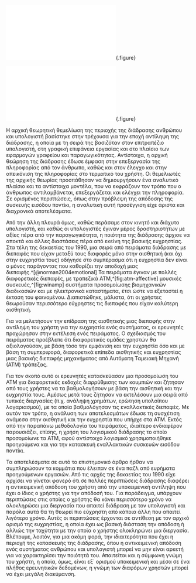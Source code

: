 
![](atm-affective.md){.figure}

![](winamp.md){.figure}

Η αρχική θεωρητική θεμελίωση της περιοχής της διάδρασης ανθρώπου και υπολογιστή βασίστηκε στην τρέχουσα για την εποχή αντίληψη της διάδρασης, η οποία με τη σειρά της βασιζόταν στον επιτραπέζιο υπολογιστή, στη γραφική επιφάνεια εργασίας και στο πλαίσιο των εφαρμογών γραφείου και παραγωγικότητας. Αντίστοιχα, η αρχική θεώρηση της διάδρασης έδωσε έμφαση στην επεξεργασία της πληροφορίας από τον άνθρωπο, καθώς και στον έλεγχο και στην απεικόνιση της πληροφορίας στο τερματικό του χρήστη. Οι θεμελιωτές της αρχικής θεωρίας προσπάθησαν να δημιουργήσουν ένα αναλυτικό πλαίσιο και τα αντίστοιχα μοντέλα, που να εκφράζουν τον τρόπο που ο άνθρωπος αντιλαμβάνεται, επεξεργάζεται και ελέγχει την πληροφορία. Σε ορισμένες περιπτώσεις, όπως στην πρόβλεψη της απόδοσης της συσκευής εισόδου ποντίκι, η αναλυτική αυτή προσέγγιση είχε άριστα και διαχρονικά αποτελέσματα.


Από την άλλη πλευρά όμως, καθώς περάσαμε στον κινητό και διάχυτο υπολογιστή, και καθώς οι υπολογιστές έγιναν μέρος δραστηριοτήτων με αξίες πέρα από την παραγωγικότητα, η ποιότητα της διάδρασης άρχισε να αποκτά και άλλες διαστάσεις πέρα από εκείνη της βασικής ευχρηστίας. Στα τέλη της δεκαετίας του 1990, μια σειρά από πειράματα διάδρασης με διεπαφές που είχαν μεταξύ τους διαφορές μόνο στην αισθητική (και όχι στην ευχρηστία τους) οδήγησε στο συμπέρασμα ότι η ευχρηστία δεν είναι ο μόνος παράγοντας που καθορίζει την αποδοχή μιας διεπαφής.^[@norman2004emotional] Τα πειράματα έγιναν με πολλές διαφορετικές διεπαφές, με τραπεζικά ATM,^[fig:atm-affective] μουσικές συσκευές,^[fig:winamp] συστήματα προσομοίωσης βιομηχανικών διαδικασιών και με ηλεκτρονικά καταστήματα, έτσι ώστε να εξεταστεί η έκταση του φαινομένου. Διαπιστώθηκε, μάλιστα, ότι οι χρήστες θεωρούσαν περισσότερο εύχρηστες τις διεπαφές που είχαν καλύτερη αισθητική.


Για να μελετήσουν την επίδραση της αισθητικής μιας διεπαφής στην αντίληψη του χρήστη για την ευχρηστία ενός συστήματος, οι ερευνητές προχώρησαν στην εκτέλεση ενός πειράματος. Ο σχεδιασμός του πειράματος προέβλεπε ότι διαφορετικές ομάδες χρηστών θα αξιολογούσαν, με βάση τόσο την εμφάνιση και την ευχρηστία όσο και με βάση τη συμπεριφορά, διαφορετικά επίπεδα αισθητικής και ευχρηστίας μιας βασικής διεπαφής μηχανήματος από Αυτόματη Ταμειακή Μηχανή (ΑΤΜ) τράπεζας.

Για τον σκοπό αυτό οι ερευνητές κατασκεύασαν μια προσομοίωση του ΑΤΜ για διαφορετικές εκδοχές διαρρύθμισης των κουμπιών και ζήτησαν από τους χρήστες να τα βαθμολογήσουν με βάση την αισθητική και την ευχρηστία τους. Αμέσως μετά τους ζήτησαν να εκτελέσουν μια σειρά από τυπικές διεργασίες (π.χ. ανάληψη χρημάτων, ερώτηση υπολοίπου λογαριασμού), με τα οποία βαθμολόγησαν τις εναλλακτικές διεπαφές. Με αυτόν τον τρόπο, η ανάλυση των αποτελεσμάτων έδωσε τη συσχέτιση ανάμεσα στην αισθητική και την ευχρηστία που υπήρχε στα ΑΤΜ. Εκτός από την παραπάνω μεθοδολογία του πειράματος, ιδιαίτερο ενδιαφέρον παρουσιάζει, επίσης, η χρήση του λογισμικού διάδρασης το οποίο προσομοίωνε τα ΑΤΜ, αφού αντίστοιχο λογισμικό χρησιμοποιήθηκε προηγούμενα και για την κατασκευή εναλλακτικών συσκευών εισόδου ποντίκι.

Τα αποτελέσματα σε αυτό το επιστημονικό άρθρο ήρθαν να συμπληρώσουν τα κομμάτια που έλειπαν σε ένα παζλ από ευρήματα προηγούμενων εργασιών. Από τις αρχές της δεκαετίας του 1990 είχε αρχίσει να γίνεται φανερό ότι σε πολλές περιπτώσεις διάδρασης διαφέρει η αντικειμενική απόδοση του χρήστη από την υποκειμενική αντίληψη που έχει ο ίδιος ο χρήστης για την απόδοσή του. Για παράδειγμα, υπάρχουν περιπτώσεις στις οποίες ο χρήστης θα κάνει περισσότερο χρόνο να ολοκληρώσει μια διεργασία που απαιτεί διάδραση με τον υπολογιστή και παρόλα αυτά θα τη θεωρεί πιο εύχρηστη από κάποια άλλη που απαιτεί λιγότερο χρόνο. Αυτές οι περιπτώσεις έρχονται σε αντίθεση με τον αρχικό ορισμό της ευχρηστίας, η οποία έχει ως βασική διάσταση την απόδοση ή αλλιώς την ταχύτητα με την οποία ο χρήστης ολοκληρώνει μια διεργασία. Βλέπουμε, λοιπόν, για μια ακόμη φορά, την ιδιαιτερότητα που έχει η περιοχή της κατασκευής της διάδρασης, όπου η αντικειμενική απόδοση ενός συστήματος ανθρώπου και υπολογιστή μπορεί να μην είναι αρκετή για να χαρακτηρίσει την ποιότητά του. Απαιτείται και η σύμφωνη γνώμη του χρήστη, η οποία, όμως, είναι εξ΄ ορισμού υποκειμενική και μέσα σε ένα πλήθος ερευνητικών δεδομένων, η γνώμη των διαφόρων χρηστών μπορεί να έχει μεγάλη διακύμανση.

